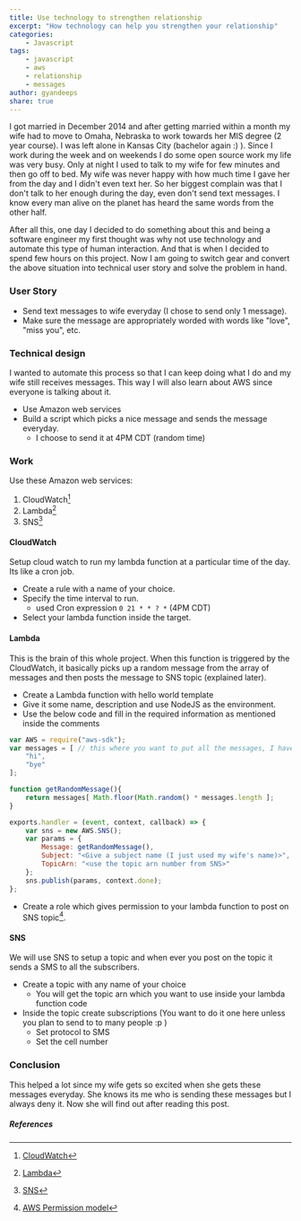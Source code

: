 ```yaml
---
title: Use technology to strengthen relationship
excerpt: "How technology can help you strengthen your relationship"
categories:
    - Javascript
tags: 
    - javascript 
    - aws
    - relationship
    - messages
author: gyandeeps
share: true
---
```


I got married in December 2014 and after getting married within a month my wife had to move to Omaha, Nebraska to work towards her MIS degree (2 year course). I was left alone in Kansas City (bachelor again :) ). Since I work during the week and on weekends I do some open source work my life was very busy. Only at night I used to talk to my wife for few minutes and then go off to bed. My wife was never happy with how much time I gave her from the day and I didn't even text her. So her biggest complain was that I don't talk to her enough during the day, even don't send text messages. I know every man alive on the planet has heard the same words from the other half.

After all this, one day I decided to do something about this and being a software engineer my first thought was why not use technology and automate this type of human interaction. And that is when I decided to spend few hours on this project.
Now I am going to switch gear and convert the above situation into technical user story and solve the problem in hand.

### User Story

* Send text messages to wife everyday (I chose to send only 1 message). 
* Make sure the message are appropriately worded with words like "love", "miss you", etc.

### Technical design

I wanted to automate this process so that I can keep doing what I do and my wife still receives messages. This way I will also learn about AWS since everyone is talking about it.

* Use Amazon web services
* Build a script which picks a nice message and sends the message everyday.
    * I choose to send it at 4PM CDT (random time)

### Work

Use these Amazon web services:

1. CloudWatch[^1]
1. Lambda[^2]
1. SNS[^3]

#### CloudWatch

Setup cloud watch to run my lambda function at a particular time of the day. Its like a cron job.

* Create a rule with a name of your choice.
* Specify the time interval to run. 
    * used Cron expression `0 21 * * ? *` (4PM CDT)
* Select your lambda function inside the target.

#### Lambda

This is the brain of this whole project. When this function is triggered by the CloudWatch, it basically picks up a random message from the array of messages and then posts the message to SNS topic (explained later). 

* Create a Lambda function with hello world template
* Give it some name, description and use NodeJS as the environment.
* Use the below code and fill in the required information as mentioned inside the comments

```js 
var AWS = require("aws-sdk");
var messages = [ // this where you want to put all the messages, I have like 100 messages here
    "hi",
    "bye"    
];

function getRandomMessage(){
    return messages[ Math.floor(Math.random() * messages.length ];
}

exports.handler = (event, context, callback) => {
    var sns = new AWS.SNS();
    var params = {
        Message: getRandomMessage(),
        Subject: "<Give a subject name (I just used my wife's name)>",
        TopicArn: "<use the topic arn number from SNS>"
    };
    sns.publish(params, context.done);
};
```

* Create a role which gives permission to your lambda function to post on SNS topic[^4].

#### SNS

We will use SNS to setup a topic and when ever you post on the topic it sends a SMS to all the subscribers.

* Create a topic with any name of your choice
    * You will get the topic arn which you want to use inside your lambda function code
* Inside the topic create subscriptions (You want to do it one here unless you plan to send to to many people :p )
    * Set protocol to SMS
    * Set the cell number

### Conclusion

This helped a lot since my wife gets so excited when she gets these messages everyday. She knows its me who is sending these messages but I always deny it. Now she will find out after reading this post.

##### References

[^1]: [CloudWatch](https://aws.amazon.com/cloudwatch/)
[^2]: [Lambda](https://aws.amazon.com/lambda/)
[^3]: [SNS](https://aws.amazon.com/sns/)
[^4]: [AWS Permission model](http://docs.aws.amazon.com/lambda/latest/dg/intro-permission-model.html)

